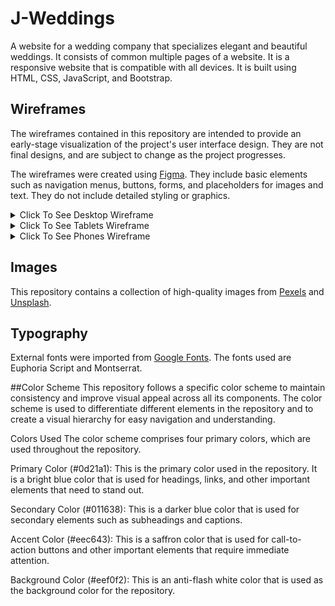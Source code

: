# J-Weddings
A website for a wedding company that specializes elegant and beautiful weddings. It consists of common multiple pages of a website. It is a responsive website that is compatible with all devices. It is built using HTML, CSS, JavaScript, and Bootstrap.

## Wireframes
The wireframes contained in this repository are intended to provide an early-stage visualization of the project's user interface design. They are not final designs, and are subject to change as the project progresses.

The wireframes were created using [Figma](https://figma.com/). They include basic elements such as navigation menus, buttons, forms, and placeholders for images and text. They do not include detailed styling or graphics.

<details><summary>Click To See Desktop Wireframe</summary>

![Desktop Wireframe](# "Desktop")

</details>

<details><summary>Click To See Tablets Wireframe</summary>

![Tablet Wireframe](# "Tablets")

</details>
<details><summary>Click To See Phones Wireframe</summary>

![Phones Wireframe](# "Phones")

</details>

## Images
This repository contains a collection of high-quality images from [Pexels](https://pexels.com/) and [Unsplash](https://unsplash.com/).

## Typography
External fonts were imported from [Google Fonts](https://fonts.google.com/). The fonts used are Euphoria Script and Montserrat.

##Color Scheme
This repository follows a specific color scheme to maintain consistency and improve visual appeal across all its components. The color scheme is used to differentiate different elements in the repository and to create a visual hierarchy for easy navigation and understanding.

Colors Used
The color scheme comprises four primary colors, which are used throughout the repository.

Primary Color (#0d21a1): This is the primary color used in the repository. It is a bright blue color that is used for headings, links, and other important elements that need to stand out.

Secondary Color (#011638): This is a darker blue color that is used for secondary elements such as subheadings and captions.

Accent Color (#eec643): This is a saffron color that is used for call-to-action buttons and other important elements that require immediate attention.

Background Color (#eef0f2): This is an anti-flash white color that is used as the background color for the repository.


